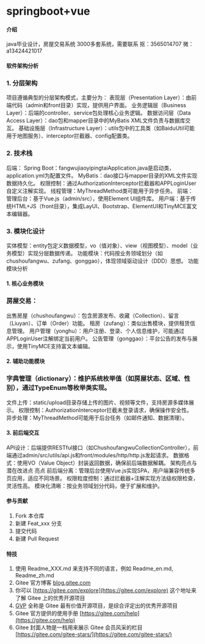 # springboot+vue

#### 介绍
java毕业设计，房屋交易系统
3000多套系统，需要联系
抠：3565014707
微：a13424421017

#### 软件架构分析
### 1. 分层架构
项目遵循典型的分层架构模式，主要分为：
  表现层（Presentation Layer）：由前端代码（admin和front目录）实现，提供用户界面。
  业务逻辑层（Business Layer）：后端的controller、service包处理核心业务逻辑。
  数据访问层（Data Access Layer）：dao包和mapper目录中的MyBatis XML文件负责与数据库交互。
  基础设施层（Infrastructure Layer）：utils包中的工具类（如BaiduUtil可能用于地图服务）、interceptor拦截器、config配置类。
### 2. 技术栈
后端：
  Spring Boot：fangwujiaoyipingtaiApplication.java是启动类，application.yml为配置文件。
  MyBatis：dao接口与mapper目录的XML文件实现数据持久化。
  权限控制：通过AuthorizationInterceptor拦截器和APPLoginUser自定义注解实现。
  线程管理：MyThreadMethod类可能用于异步任务。
前端：
  管理后台：基于Vue.js（admin/src），使用Element UI组件库。
  用户端：基于传统HTML+JS（front目录），集成LayUI、Bootstrap、ElementUI和TinyMCE富文本编辑器。
### 3. 模块化设计
实体模型：entity包定义数据模型，vo（值对象）、view（视图模型）、model（业务模型）实现分层数据传递。
功能模块：代码按业务领域划分（如chushoufangwu、zufang、gonggao），体现领域驱动设计（DDD）思想。
功能模块分析
#### 1. 核心业务模块
### 房屋交易：
出售房屋（chushoufangwu）：包含房源发布、收藏（Collection）、留言（Liuyan）、订单（Order）功能。
租房（zufang）：类似出售模块，提供租赁信息管理。
用户管理（yonghu）：用户注册、登录、个人信息维护，可能通过APPLoginUser注解绑定当前用户。
公告管理（gonggao）：平台公告的发布与展示，使用TinyMCE支持富文本编辑。
#### 2. 辅助功能模块
### 字典管理（dictionary）：维护系统枚举值（如房屋状态、区域、性别），通过TypeEnum等枚举类实现。
文件上传：static/upload目录存储上传的图片、视频等文件，支持房源多媒体展示。
权限控制：AuthorizationInterceptor拦截未登录请求，确保操作安全性。
异步处理：MyThreadMethod可能用于后台任务（如邮件通知、数据清理）。
#### 3. 前后端交互
API设计：后端提供RESTful接口（如ChushoufangwuCollectionController），前端通过admin/src/utils/api.js和front/modules/http/http.js发起请求。
数据格式：使用VO（Value Object）封装返回数据，确保前后端数据解耦。
架构亮点与潜在改进点
亮点
前后端分离：管理后台使用Vue.js实现SPA，用户端兼容传统多页应用，适应不同场景。
权限粒度控制：通过拦截器+注解实现方法级权限检查，灵活性高。
模块化清晰：按业务领域划分代码，便于扩展和维护。

#### 参与贡献

1.  Fork 本仓库
2.  新建 Feat_xxx 分支
3.  提交代码
4.  新建 Pull Request


#### 特技

1.  使用 Readme\_XXX.md 来支持不同的语言，例如 Readme\_en.md, Readme\_zh.md
2.  Gitee 官方博客 [blog.gitee.com](https://blog.gitee.com)
3.  你可以 [https://gitee.com/explore](https://gitee.com/explore) 这个地址来了解 Gitee 上的优秀开源项目
4.  [GVP](https://gitee.com/gvp) 全称是 Gitee 最有价值开源项目，是综合评定出的优秀开源项目
5.  Gitee 官方提供的使用手册 [https://gitee.com/help](https://gitee.com/help)
6.  Gitee 封面人物是一档用来展示 Gitee 会员风采的栏目 [https://gitee.com/gitee-stars/](https://gitee.com/gitee-stars/)
